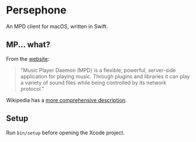 # Persephone

An MPD client for macOS, written in Swift.

## MP... what?

From the [website](https://www.musicpd.org):

> "Music Player Daemon (MPD) is a flexible, powerful, server-side application
> for playing music. Through plugins and libraries it can play a variety of
> sound files while being controlled by its network protocol."

Wikipedia has a [more comprehensive
description](https://en.wikipedia.org/wiki/Music_Player_Daemon).

## Setup

Run `bin/setup` before opening the Xcode project.
